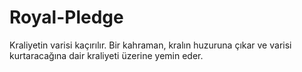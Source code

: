 # Royal-Pledge
Kraliyetin varisi kaçırılır. Bir kahraman, kralın huzuruna çıkar ve varisi kurtaracağına dair kraliyeti üzerine yemin eder.
